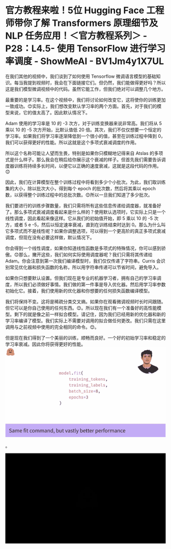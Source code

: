# 官方教程来啦！5位 Hugging Face 工程师带你了解 Transformers 原理细节及 NLP 任务应用！＜官方教程系列＞ - P28：L4.5- 使用 TensorFlow 进行学习率调度 - ShowMeAI - BV1Jm4y1X7UL

在我们其他的视频中，我们谈到了如何使用 Tensorflow 微调语言模型的基础知识。每当我提到视频时，我会在下面链接它们。但仍然，我们能做得更好吗？所以这是我们模型微调视频中的代码。虽然它能工作，但我们绝对可以调整几个地方。

最重要的是学习率。在这个视频中，我们将讨论如何改变它，这将使你的训练更加一致成功。😊实际上，我们想改变默认学习率的两个方面。首先，对于我们的模型来说，它的值太高了。因此默认情况下。

Adam 使用的学习率是 10 的 -3 次方，对于训练变换器来说非常高。我们将从 5 乘以 10 的 -5 次方开始，比默认值低 20 倍。其次，我们不仅仅想要一个恒定的学习率。如果我们将学习率逐渐降低到一个很小的值，甚至在训练过程中降到 0，我们可以获得更好的性能。所以这就是这个多项式衰减调度的作用。

所以这个名称可能让人望而生畏，特别是如果你只模糊地记得来自 Atslas 的多项式是什么样子。那么我会在稍后给你展示这个衰减的样子。但首先我们需要告诉调度器训练将持续多长时间，以便它以正确的速度衰减，这就是这段代码的作用。😊

因此，我们在计算模型在整个训练过程中将看到多少个小批次。为此，我们取训练集的大小，除以批次大小，得到每个 epoch 的批次数，然后将其乘以 epoch 数，以获得整个训练过程中的总批次数。😊所以一旦我们知道了多少批次。

我们要进行的训练步骤数量，我们只需将所有这些信息传递给调度器，就准备好了。那么多项式衰减调度看起来是什么样的？使用默认选项时，它实际上只是一个线性调度，因此看起来像这样。它从我们的初始值开始，即 5 乘以 10 的 -5 次方，或者 5 e -5，然后以恒定速率衰减，直到在训练结束时达到 0。那么为什么叫它多项式而不是线性呢？如果你调整选项，可以得到一个更高阶的真正多项式衰减调度，但现在没有必要这样做，默认情况下。

你会得到一个线性调度，如果你知道线性函数是多项式的特殊情况，你可以感到骄傲。😊那么，撇开这些，我们如何实际使用调度器呢？我们只需将其传递给 Adam。你会注意到第一次我们编译模型时，我们仅仅传递了字符串。Curris 会识别常见优化器和损失函数的名称，所以用字符串传递可以节省时间，避免导入。

如果你只想要默认设置。但我们现在是专业的机器学习者，拥有自己的学习率调度，所以我们必须做好事情。我们做的第一件事是导入优化器。然后用学习率参数初始化它。接着，我们使用新的优化器和你想要的任何损失函数编译模型。

我们将保持不变。这将是稀疏分类交叉熵。如果你在观看微调视频时长时间跟随。但它可以是你自己使用的任何东西。😊。所以现在我们有一个准备好的高性能模型。剩下的就是像之前一样拟合模型。请记住，因为我们已经用新的优化器和新的学习率编译了模型。我们实际上不需要对调用的拟合做任何更改。我们只需在这里调用与之前视频中使用的完全相同的命令。😊。

但是现在我们得到了一个美丽的训练，顺畅而良好。一个好的初始学习率和稳定的学习率衰减。因此你将获得更好的性能。![](img/23f9dd7967986f28f1dcc38c80344a1b_1.png)

。

![](img/23f9dd7967986f28f1dcc38c80344a1b_3.png)
